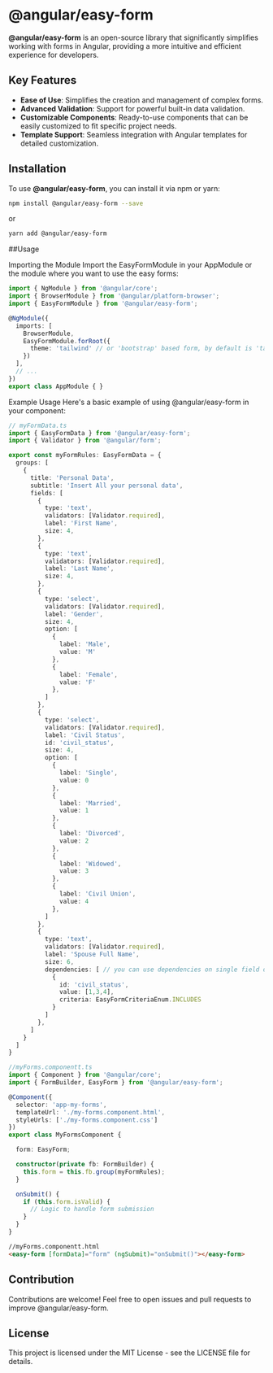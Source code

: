 # @angular/easy-form

**@angular/easy-form** is an open-source library that significantly simplifies working with forms in Angular, providing a more intuitive and efficient experience for developers.

## Key Features

- **Ease of Use**: Simplifies the creation and management of complex forms.
- **Advanced Validation**: Support for powerful built-in data validation.
- **Customizable Components**: Ready-to-use components that can be easily customized to fit specific project needs.
- **Template Support**: Seamless integration with Angular templates for detailed customization.

## Installation

To use **@angular/easy-form**, you can install it via npm or yarn:

```bash
npm install @angular/easy-form --save
```

or

```bash
yarn add @angular/easy-form
```

##Usage

Importing the Module
Import the EasyFormModule in your AppModule or the module where you want to use the easy forms:

```ts
import { NgModule } from '@angular/core';
import { BrowserModule } from '@angular/platform-browser';
import { EasyFormModule } from '@angular/easy-form';

@NgModule({
  imports: [
    BrowserModule,
    EasyFormModule.forRoot({
      theme: 'tailwind' // or 'bootstrap' based form, by default is 'tailwind'
    })
  ],
  // ...
})
export class AppModule { }
```

Example Usage
Here's a basic example of using @angular/easy-form in your component:

```ts
// myFormData.ts
import { EasyFormData } from '@angular/easy-form';
import { Validator } from '@angular/form';

export const myFormRules: EasyFormData = {
  groups: [
    {
      title: 'Personal Data',
      subtitle: 'Insert All your personal data',
      fields: [
        {
          type: 'text',
          validators: [Validator.required],
          label: 'First Name',
          size: 4,
        },
        {
          type: 'text',
          validators: [Validator.required],
          label: 'Last Name',
          size: 4,
        },
        {
          type: 'select',
          validators: [Validator.required],
          label: 'Gender',
          size: 4,
          option: [
            {
              label: 'Male',
              value: 'M'
            },
            {
              label: 'Female',
              value: 'F'
            },
          ]
        },
        {
          type: 'select',
          validators: [Validator.required],
          label: 'Civil Status',
          id: 'civil_status',
          size: 4,
          option: [
            {
              label: 'Single',
              value: 0
            },
            {
              label: 'Married',
              value: 1
            },
            {
              label: 'Divorced',
              value: 2
            },
            {
              label: 'Widowed',
              value: 3
            },
            {
              label: 'Civil Union',
              value: 4
            },
          ]
        },
        {
          type: 'text',
          validators: [Validator.required],
          label: 'Spouse Full Name',
          size: 6,
          dependencies: [ // you can use dependencies on single field or group
            {
              id: 'civil_status',
              value: [1,3,4],
              criteria: EasyFormCriteriaEnum.INCLUDES
            }
          ]
        },
      ]
    }
  ]
}
```

```ts
//myForms.componentt.ts
import { Component } from '@angular/core';
import { FormBuilder, EasyForm } from '@angular/easy-form';

@Component({
  selector: 'app-my-forms',
  templateUrl: './my-forms.component.html',
  styleUrls: ['./my-forms.component.css']
})
export class MyFormsComponent {

  form: EasyForm;

  constructor(private fb: FormBuilder) {
    this.form = this.fb.group(myFormRules);
  }

  onSubmit() {
    if (this.form.isValid) {
      // Logic to handle form submission
    }
  }
}
```

```html
//myForms.componentt.html
<easy-form [formData]="form" (ngSubmit)="onSubmit()"></easy-form>
```

## Contribution

Contributions are welcome! Feel free to open issues and pull requests to improve @angular/easy-form.

## License

This project is licensed under the MIT License - see the LICENSE file for details.

